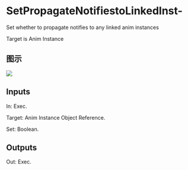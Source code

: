 # SetPropagateNotifiestoLinkedInst-

Set whether to propagate notifies to any linked anim instances

Target is Anim Instance

## 图示

![]($-20221218-20143855.png)

## Inputs

In: Exec.

Target: Anim Instance Object Reference.

Set: Boolean.  

## Outputs

Out: Exec.

